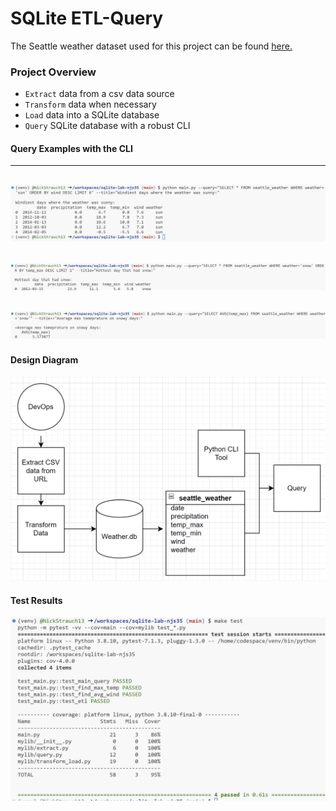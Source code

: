 # SQLite ETL-Query

The Seattle weather dataset used for this project can be found [here.](https://github.com/vega/vega/blob/main/docs/data/seattle-weather.csv)

### Project Overview
- ``Extract`` data from a csv data source
- ``Transform`` data when necessary
- ``Load`` data into a SQLite database
- ``Query`` SQLite database with a robust CLI

#### Query Examples with the CLI
---
![Alt text](img/wind_sun_query.png)
---
![Alt text](img/hot_snow_query.png)
---
![Alt text](img/snowy_temp_query.png)
---

#### Design Diagram
![Alt text](img/flowchart.png)

#### Test Results
![Alt text](image.png)
